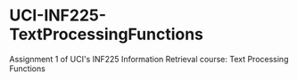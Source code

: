 # UCI-INF225-TextProcessingFunctions
Assignment 1 of UCI's INF225 Information Retrieval course: Text Processing Functions
